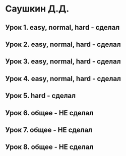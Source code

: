 # Саушкин Д.Д.
## Урок 1. easy, normal, hard - сделал
## Урок 2. easy, normal, hard - сделал
## Урок 3. easy, normal, hard - сделал
## Урок 4. easy, normal, hard - сделал
## Урок 5. hard - сделал
## Урок 6. общее - НЕ сделал
## Урок 7. общее - НЕ сделал
## Урок 8. общее - НЕ сделал
